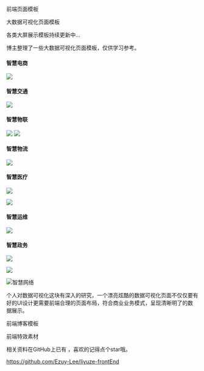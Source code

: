 前端页面模板

大数据可视化页面模板

各类大屏展示模板持续更新中...

博主整理了一些大数据可视化页面模板，仅供学习参考。




#### 智慧电商

  ![](C:\Users\Administrator\Desktop\1.png)


#### 智慧交通


 ![](https://cdn.jsdelivr.net/gh/Ezuy-Lee/RainzeDrawingBed/media/23.png)

#### 智慧物联

  ![](https://cdn.jsdelivr.net/gh/Ezuy-Lee/RainzeDrawingBed/media/21.png)
  ![](https://cdn.jsdelivr.net/gh/Ezuy-Lee/RainzeDrawingBed/media/31.png)

#### 智慧物流

  ![](https://cdn.jsdelivr.net/gh/Ezuy-Lee/RainzeDrawingBed/media/5.png)


#### 智慧医疗

  ![](https://cdn.jsdelivr.net/gh/Ezuy-Lee/RainzeDrawingBed/media/8.png)

  ![](https://cdn.jsdelivr.net/gh/Ezuy-Lee/RainzeDrawingBed/media/81.png)

#### 智慧运维


 ![](https://cdn.jsdelivr.net/gh/Ezuy-Lee/RainzeDrawingBed/media/9.png)

#### 智慧政务


![](https://cdn.jsdelivr.net/gh/Ezuy-Lee/RainzeDrawingBed/media/11.png)

![](https://cdn.jsdelivr.net/gh/Ezuy-Lee/RainzeDrawingBed/media/12.png)

![智慧网络](https://images.gitee.com/uploads/images/2019/0614/130350_9cd91afc_2327318.png "智慧网络.png")


个人对数据可视化这块有深入的研究，一个漂亮炫酷的数据可视化页面不仅仅要有好的UI设计更需要前端合理的页面布局，符合商业业务模式，呈现清晰明了的数据展示。


前端博客模板           

前端特效素材      

相关资料在GitHub上已有 ，喜欢的记得点个star哦。

https://github.com/Ezuy-Lee/liyuze-frontEnd

